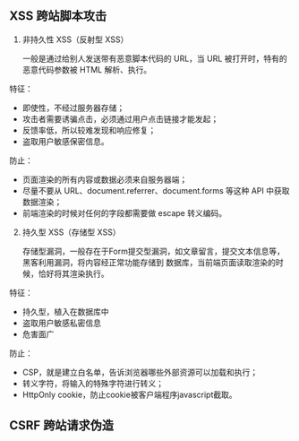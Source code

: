 ## XSS 跨站脚本攻击

1. 非持久性 XSS（反射型 XSS）

   一般是通过给别人发送带有恶意脚本代码的 URL，当 URL 被打开时，特有的恶意代码参数被 HTML 解析、执行。

特征：

*   即使性，不经过服务器存储；
*   攻击者需要诱骗点击，必须通过用户点击链接才能发起；
*   反馈率低，所以较难发现和响应修复；
*   盗取用户敏感保密信息。

防止：

*   页面渲染的所有内容或数据必须来自服务器端；
*   尽量不要从 URL、document.referrer、document.forms 等这种 API 中获取数据渲染；
*   前端渲染的时候对任何的字段都需要做 escape 转义编码。

2. 持久型 XSS（存储型 XSS）

   存储型漏洞，一般存在于Form提交型漏洞，如文章留言，提交文本信息等，黑客利用漏洞，将内容经正常功能存储到
   数据库，当前端页面读取渲染的时候，恰好将其渲染执行。

特征：

* 持久型，植入在数据库中
* 盗取用户敏感私密信息
* 危害面广

防止：

* CSP，就是建立白名单，告诉浏览器哪些外部资源可以加载和执行；
* 转义字符，将输入的特殊字符进行转义；
* HttpOnly cookie，防止cookie被客户端程序javascript截取。

## CSRF 跨站请求伪造

